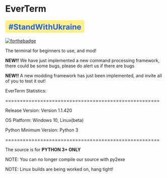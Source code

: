 # EverTerm
[![Stand With Ukraine](https://raw.githubusercontent.com/vshymanskyy/StandWithUkraine/main/badges/StandWithUkraine.svg)](https://stand-with-ukraine.pp.ua)

[![forthebadge](https://forthebadge.com/images/badges/powered-by-electricity.svg)](https://forthebadge.com)

The terminal for beginners to use, and mod!

**NEW!!** We have just implemented a new command processing framework, there could be some bugs, please do alert us if there are bugs

**NEW!!** A new modding framework has just been implemented, and invite all of you to test it out!

EverTerm Statistics:

=====================================================

Release Version: Version 1.1.420

OS Platform: Windows 10, Linux(beta)

Python Minimum Version: Python 3

=====================================================

The source is for **PYTHON 3+ ONLY**

NOTE: You can no longer compile our source with py2exe

NOTE: Linux builds are being worked on, hang tight!
